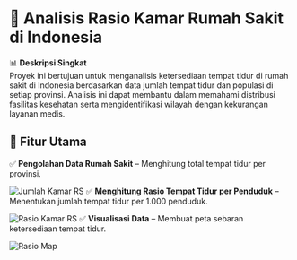 # 🏥 Analisis Rasio Kamar Rumah Sakit di Indonesia  

📊 **Deskripsi Singkat**  
Proyek ini bertujuan untuk menganalisis ketersediaan tempat tidur di rumah sakit di Indonesia berdasarkan data jumlah tempat tidur dan populasi di setiap provinsi. Analisis ini dapat membantu dalam memahami distribusi fasilitas kesehatan serta mengidentifikasi wilayah dengan kekurangan layanan medis.  

## 📌 **Fitur Utama**  
✅ **Pengolahan Data Rumah Sakit** – Menghitung total tempat tidur per provinsi.

![Jumlah Kamar RS](https://github.com/user-attachments/assets/0d2f0317-016e-4c02-94e1-5edee2033113)
✅ **Menghitung Rasio Tempat Tidur per Penduduk** – Menentukan jumlah tempat tidur per 1.000 penduduk.

![Rasio Kamar RS](https://github.com/user-attachments/assets/31fa6d07-4edf-4f5a-b7a9-4fb338441786)
✅ **Visualisasi Data** – Membuat peta sebaran ketersediaan tempat tidur. 

![Rasio Map](https://github.com/user-attachments/assets/a9a78d5f-281a-427b-bc2d-6c99d8501577)

